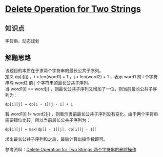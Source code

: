 # [Delete Operation for Two Strings](https://leetcode.com/problems/delete-operation-for-two-strings/)

## 知识点

字符串，动态规划

## 解题思路

该题目的本质在于求两个字符串的最长公共子序列。  
定义 dp[i][j] ，i < len(word1) + 1 ，j < len(word2) + 1 ，表示 word1 前 i 个字符串与 word2 前 j 个字符串的最长公共子序列。  
当 word1[i] == word[j] ，则最长公共子序列又增加了一位，则当前最长公共子序列为：

```text
dp[i][j] = dp[i - 1][j - 1] + 1
```

若 word1[i] != word2[j] ，则表示当前最长公共子序列没有变化，由于两个字符串需要错位比较，所以当前最长公共子序列为：

```text
dp[i][j] = max(dp[i - 1][j], dp[i][j - 1])
```

求出最长公共子序列和之后，最后计算出操作数即可。

参考资料：[Delete Operation for Two Strings 两个字符串的删除操作](https://www.cnblogs.com/grandyang/p/7144045.html)
